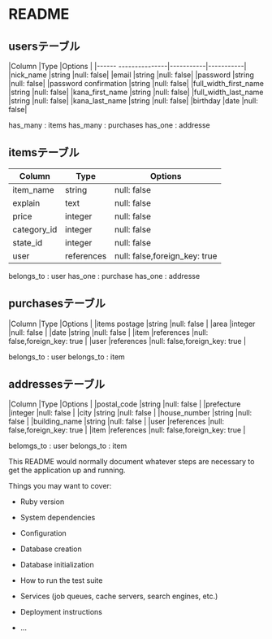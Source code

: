 # README



## usersテーブル

|Column                |Type       |Options    |
|------ ---------------|-----------|-----------|
|nick_name             |string     |null: false|
|email                 |string     |null: false|
|password              |string     |null: false|
|password confirmation |string     |null: false|
|full_width_first_name |string     |null: false|
|kana_first_name       |string     |null: false|
|full_width_last_name  |string     |null: false|
|kana_last_name        |string     |null: false|
|birthday              |date       |null: false|

has_many : items
has_many : purchases
has_one  : addresse


## itemsテーブル

|Column|Type|Options|
|------------|--------------|-----------------------------|
|item_name   |string        |null: false                  |
|explain     |text          |null: false                  |
|price       |integer       |null: false                  |
|category_id |integer       |null: false                  |
|state_id    |integer       |null: false                  |
|user        |references    |null: false,foreign_key: true|

belongs_to : user
has_one    : purchase
has_one    : addresse

## purchasesテーブル

|Column        |Type       |Options                       |
|items postage |string     |null: false                   |
|area          |integer    |null: false                   |
|date          |string     |null: false                   |
|item          |references |null: false,foreign_key: true |
|user          |references |null: false,foreign_key: true |

belongs_to : user
belongs_to : item

## addressesテーブル

|Column        |Type       |Options                       |
|postal_code   |string     |null: false                   |
|prefecture    |integer    |null: false                   |
|city          |string     |null: false                   |
|house_number  |string     |null: false                   |
|building_name |string     |null: false                   |
|user          |references |null: false,foreign_key: true |
|item          |references |null: false,foreign_key: true |

belomgs_to : user
belongs_to : item

This README would normally document whatever steps are necessary to get the
application up and running.

Things you may want to cover:

* Ruby version

* System dependencies

* Configuration

* Database creation

* Database initialization

* How to run the test suite

* Services (job queues, cache servers, search engines, etc.)

* Deployment instructions

* ...
